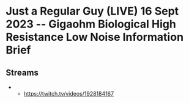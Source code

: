 # Just a Regular Guy (LIVE) 16 Sept 2023 -- Gigaohm Biological High Resistance Low Noise Information Brief

## Streams
- - https://twitch.tv/videos/1928184167

